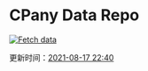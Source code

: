 # CPany Data Repo

[![Fetch data](https://github.com/yjl9903/CPany/actions/workflows/fetch.yml/badge.svg)](https://github.com/yjl9903/CPany/actions/workflows/fetch.yml)

<!-- START_SECTION: update_time -->
更新时间：[2021-08-17 22:40](https://www.timeanddate.com/worldclock/fixedtime.html?msg=Fetch+data&iso=20210817T224036&p1=237)
<!-- END_SECTION: update_time -->
